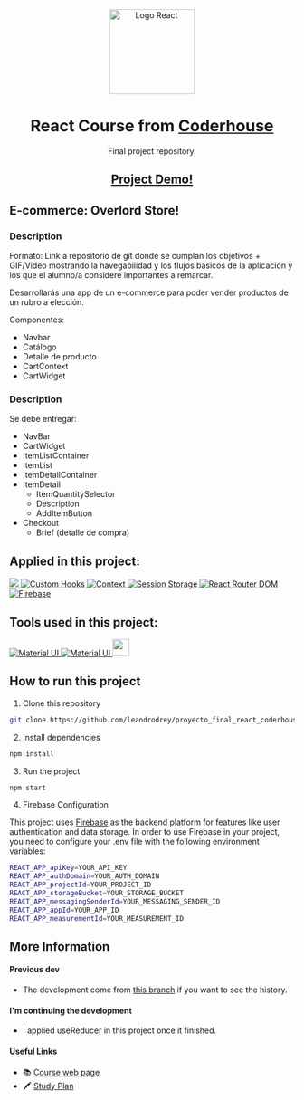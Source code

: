 <div align="center"> 
  <img alt="Logo React" width="150px" height="150px" src="https://cdn.worldvectorlogo.com/logos/react-2.svg" />
  <h1>React Course from <a target="_blank" href="https://www.coderhouse.com">Coderhouse</a></h1>
  <p>Final project repository.<p>
  <h2><a href="https://proyecto-final-react-coderhouse-vert.vercel.app/" target="_blank">Project Demo!</a></h2>
</div>

<h2>E-commerce: Overlord Store!</h2>
<h3>Description</h2>
<p>Formato: Link a repositorio de git donde se cumplan los objetivos + GIF/Video mostrando la navegabilidad y los flujos básicos de la aplicación y los que el alumno/a considere importantes a remarcar.</p>

<p>Desarrollarás una app de un e-commerce para poder vender productos de un rubro a elección.</p>

<p>Componentes:</p>
<ul>
    <li>Navbar
    <li>Catálogo</li>
    <li>Detalle de producto</li>
    <li>CartContext</li>
    <li>CartWidget</li>
</ul>

<h3>Description</h2>
<p>Se debe entregar:</p>

<ul>
  <li>NavBar</li>
  <li>CartWidget</li>
  <li>ItemListContainer</li>
  <li>ItemList</li>
  <li>ItemDetailContainer</li>
  <li>ItemDetail
    <ul>
      <li>ItemQuantitySelector</li>
      <li>Description</li>
      <li>AddItemButton</li>
    </ul>
  </li>
  <li>Checkout
    <ul>
        <li>Brief (detalle de compra)</li>
    </ul>
  </li>
</ul>

<h2>Applied in this project:</h2>
<a target="_blank" href="https://es.react.dev/">
  <img src="https://img.shields.io/badge/React JS-20232A?style=for-the-badge&logo=react&logoColor=61DAFB" />
</a>
<a target="_blank" href="https://react.dev/learn/reusing-logic-with-custom-hooks#custom-hooks-sharing-logic-between-components">
    <img alt="Custom Hooks" src="https://img.shields.io/badge/Custom Hooks-007FGF?style=for-the-badge&logo=react&logoColor=white">
</a>
<a target="_blank" href="https://react.dev/reference/react/createContext">
    <img alt="Context" src="https://img.shields.io/badge/Contexts-007FFF?style=for-the-badge&logo=react&logoColor=white">
</a>
<a target="_blank" href="">
    <img alt="Session Storage" src="https://img.shields.io/badge/Session Storage-000FGF?style=for-the-badge&logo=chrome&logoColor=white">
</a>
<a target="_blank" href="https://www.npmjs.com/package/react-router-dom">
    <img alt="React Router DOM" src="https://img.shields.io/badge/React Router dom-green?style=for-the-badge&logo=npm&logoColor=white">
</a>
<a target="_blank" href="https://firebase.google.com/">
    <img alt="Firebase" src="https://img.shields.io/badge/Firebase-blue?style=for-the-badge&logo=firebase&logoColor=white">
</a>

<h2>Tools used in this project:</h2>
<a target="_blank" href="https://mui.com/">
    <img alt="Material UI" src="https://img.shields.io/badge/Material%20UI-007FFF?style=for-the-badge&logo=mui&logoColor=white">
</a> 
<a target="_blank" href="https://mui.com/material-ui/material-icons/">
    <img alt="Material UI" src="https://img.shields.io/badge/Material Icons-4e56a6?style=for-the-badge&logo=mui&logoColor=white">
</a>
<a target="_blank" href="https://www.jetbrains.com/idea/">
    <img height="30px" src="https://img.shields.io/badge/IntelliJ_IDEA-000000.svg?style=for-the-badge&logo=intellij-idea&logoColor=white"/>
</a>

<h2>How to run this project</h2>

1. Clone this repository

```bash
git clone https://github.com/leandrodrey/proyecto_final_react_coderhouse.git
```

2. Install dependencies

```bash
npm install
```

3. Run the project

```bash
npm start
```

4. Firebase Configuration

<p>This project uses <a target="_blank" href="https://firebase.google.com/">Firebase</a> as the backend platform for features like user authentication and data storage. In order to use Firebase in your project, you need to configure your .env file with the following environment variables:</p>

```bash
REACT_APP_apiKey=YOUR_API_KEY
REACT_APP_authDomain=YOUR_AUTH_DOMAIN
REACT_APP_projectId=YOUR_PROJECT_ID
REACT_APP_storageBucket=YOUR_STORAGE_BUCKET
REACT_APP_messagingSenderId=YOUR_MESSAGING_SENDER_ID
REACT_APP_appId=YOUR_APP_ID
REACT_APP_measurementId=YOUR_MEASUREMENT_ID
```

<h2>More Information</h2>

<h4>Previous dev</h4>

* The development come from <a target="_blank" href="https://github.com/leandrodrey/PreEntrega2Rey/tree/NewDev">this branch</a> if you want to see the history.
 
<h4>I'm continuing the development</h4>

* I applied useReducer in this project once it finished.

<h4>Useful Links</h4>

<ul>
  <li>📚 <a target="_blank" href="https://www.coderhouse.com/online/reactjs">Course web page</a></li>
  <li>🖍 <a target="_blank" href="https://drive.google.com/file/d/1G_SRPkYExFpTkmOvbEwj985rIgQ62kx9/view">Study Plan</a></li>
</ul>
